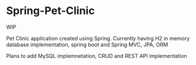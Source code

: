 # Spring-Pet-Clinic
WIP

Pet Clinic application created using Spring. Currently having H2 in memory database implementation, spring boot and Spring MVC, JPA, ORM

Plans to add MySQL implemnetation, CRUD and REST API implementation
